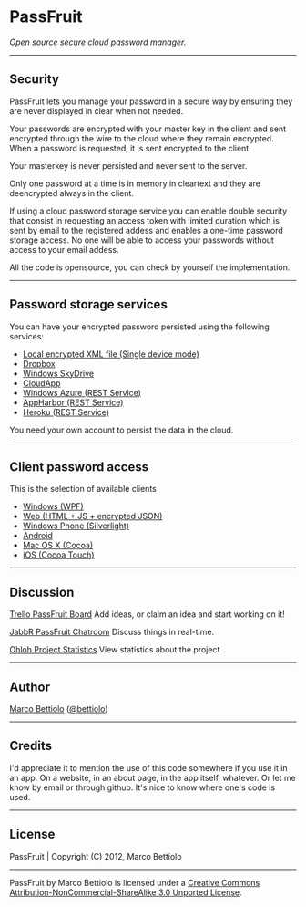 PassFruit
=========

*Open source secure cloud password manager.*

* * *

Security
--------

PassFruit lets you manage your password in a secure way by ensuring they are never displayed in clear when not needed.

Your passwords are encrypted with your master key in the client and sent encrypted through the wire to the cloud where they remain encrypted. When a password is requested, it is sent encrypted to the client.

Your masterkey is never persisted and never sent to the server.

Only one password at a time is in memory in cleartext and they are deencrypted always in the client.

If using a cloud password storage service you can enable double security that consist in requesting an access token with limited duration which is sent by email to the registered addess and enables a one-time password storage access. No one will be able to access your passwords without access to your email addess.

All the code is opensource, you can check by yourself the implementation.

* * *

Password storage services
-------------------------

You can have your encrypted password persisted using the following services:

- [Local encrypted XML file (Single device mode)](https://trello.com/c/ZwoEyIgn)
- [Dropbox](https://trello.com/c/RPC56yxs)
- [Windows SkyDrive](https://trello.com/c/Rqxb2V5t)
- [CloudApp](https://trello.com/c/QiaOKOCn)
- [Windows Azure (REST Service)](https://trello.com/c/ImI6ZkrI)
- [AppHarbor (REST Service)](https://trello.com/c/JwbYlKC4)
- [Heroku (REST Service)](https://trello.com/c/d0U08lII)

You need your own account to persist the data in the cloud.

* * *

Client password access
----------------------

This is the selection of available clients

- [Windows (WPF)](https://trello.com/c/1lZZ3HGM)
- [Web (HTML + JS + encrypted JSON)](https://trello.com/c/bzMgVngO)
- [Windows Phone (Silverlight)](https://trello.com/c/0a5Qc5Oi)
- [Android](https://trello.com/c/M26yUbVf)
- [Mac OS X (Cocoa)](https://trello.com/c/7chNcCXr)
- [iOS (Cocoa Touch)](https://trello.com/c/iLvncg3Z)

* * *

Discussion
----

[Trello PassFruit Board](https://trello.com/board/passfruit/4f1f1713ffa52a1e57084422) 
Add ideas, or claim an idea and start working on it!

[JabbR PassFruit Chatroom](http://jabbr.net/#/rooms/PassFruit)
Discuss things in real-time.

[Ohloh Project Statistics](https://www.ohloh.net/p/passfruit)
View statistics about the project

* * *

Author
------

[Marco Bettiolo](http://bettiolo.it) ([@bettiolo](https://twitter.com/bettiolo))

* * *

Credits
-------

I'd appreciate it to mention the use of this code somewhere if you use it in an app. On a website, in an about page, in the app itself, whatever. Or let me know by email or through github. It's nice to know where one's code is used.

* * *

License
-------

PassFruit | Copyright (C) 2012, Marco Bettiolo
* * *
PassFruit by Marco Bettiolo is licensed under a 
[Creative Commons Attribution-NonCommercial-ShareAlike 3.0 Unported License](http://creativecommons.org/licenses/by-nc-sa/3.0/).
